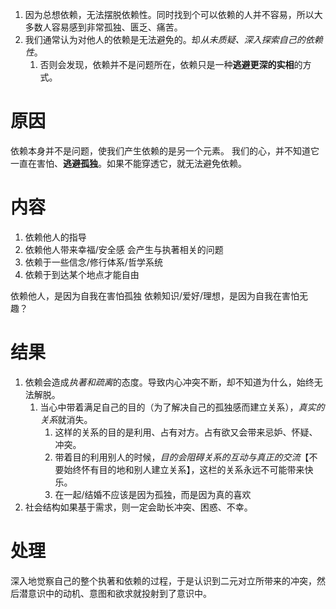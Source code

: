 1. 因为总想依赖，无法摆脱依赖性。同时找到个可以依赖的人并不容易，所以大多数人容易感到非常孤独、匮乏、痛苦。
2. 我们通常认为对他人的依赖是无法避免的。却*从未质疑、深入探索自己的依赖性*。
	1. 否则会发现，依赖并不是问题所在，依赖只是一种**逃避更深的实相**的方式。

# 原因
依赖本身并不是问题，使我们产生依赖的是另一个元素。
	我们的心，并不知道它一直在害怕、**逃避孤独**。如果不能穿透它，就无法避免依赖。
# 内容
1. 依赖他人的指导
2. 依赖他人带来幸福/安全感
	会产生与执著相关的问题
3. 依赖于一些信念/修行体系/哲学系统
4. 依赖于到达某个地点才能自由

依赖他人，是因为自我在害怕孤独
依赖知识/爱好/理想，是因为自我在害怕无趣？
# 结果
1. 依赖会造成*执著和疏离*的态度。导致内心冲突不断，却不知道为什么，始终无法解脱。
	1. 当心中带着满足自己的目的（为了解决自己的孤独感而建立关系），*真实的关系*就消失。
		1. 这样的关系的目的是利用、占有对方。占有欲又会带来忌妒、怀疑、冲突。
		2. 带着目的利用别人的时候，*目的会阻碍关系的互动与真正的交流*【不要始终怀有目的地和别人建立关系】，这栏的关系永远不可能带来快乐。
		3. 在一起/结婚不应该是因为孤独，而是因为真的喜欢
2. 社会结构如果基于需求，则一定会助长冲突、困惑、不幸。

# 处理
深入地觉察自己的整个执著和依赖的过程，于是认识到二元对立所带来的冲突，然后潜意识中的动机、意图和欲求就投射到了意识中。